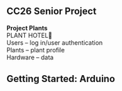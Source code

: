 ## CC26 Senior Project  
  
**Project Plants**  
PLANT HOTEL🌿  
Users – log in/user authentication  
Plants – plant profile   
Hardware – data   
  
  
## Getting Started: Arduino  
    
  